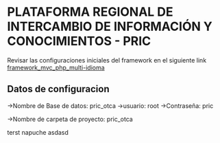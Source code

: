 # PLATAFORMA REGIONAL DE INTERCAMBIO DE INFORMACIÓN Y CONOCIMIENTOS - PRIC

Revisar las configuraciones iniciales del framework en el siguiente link [framework_mvc_php_multi-idioma](https://github.com/vicercavi/framework_mvc_php_multi-idioma)

## Datos de configuracion
->Nombre de Base de datos: pric_otca
->usuario: root
->Contraseña: pric

->Nombre de carpeta de proyecto: pric_otca

terst napuche asdasd

